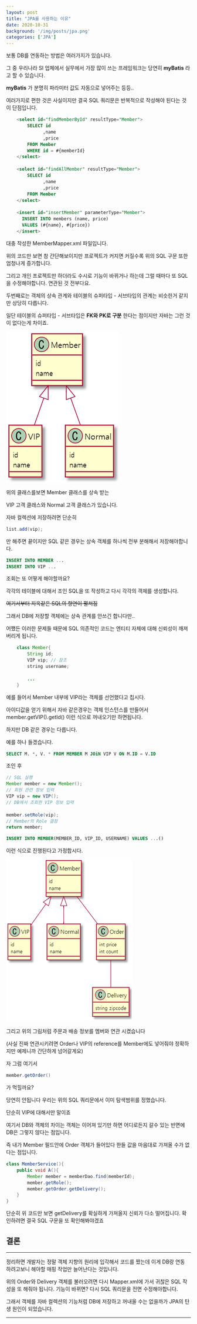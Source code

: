 ```yaml
---
layout: post
title: "JPA를 사용하는 이유"
date: 2020-10-31
background: '/img/posts/jpa.png'
categories: ['JPA']
---
```





보통 DB를 연동하는 방법은 여러가지가 있습니다.

그 중 우리나라 SI 업체에서 실무에서 가장 많이 쓰는 프레임워크는 당연히 __myBatis__ 라고 할 수 있습니다.


 __myBatis__ 가 분명히 파라미터 값도 자동으로 넣어주는 등등.. 

여러가지로 편한 것은 사실이지만 결국 SQL 쿼리문은 반복적으로 작성해야 된다는 것이 단점입니다.



``` sql
    <select id="findMemberById" resultType="Member">
        SELECT id
              ,name
              ,price
        FROM Member
        WHERE id = #{memberId}
    </select>

    <select id="findAllMember" resultType="Member">
        SELECT id
              ,name
              ,price
        FROM Member
    </select>

    <insert id="insertMember" parameterType="Member">
      INSERT INTO members (name, price)
      VALUES (#{name}, #{price})
    </insert>
```

대충 작성한 MemberMapper.xml 파일입니다.

위의 코드만 보면 참 간단해보이지만 프로젝트가 커지면 커질수록 위의 SQL 구문 또한 엄청나게 증가합니다.

그리고 개인 프로젝트만 하더라도 수시로 기능이 바뀌거나 하는데 그럴 때마다 또 SQL을 수정해야합니다. 연관된 것 전부다요.



두번째로는 객체의 상속 관계와 테이블의 슈퍼타입 - 서브타입의 관계는 비슷한거 같지만 상당히 다릅니다.


일단 테이블의 슈퍼타입 - 서브타입은 __FK와 PK로 구분__ 한다는 점이지만 자바는 그런 것이 없다는게 차이죠.

![vip](/img/posts/vip.PNG)

위의 클래스를보면 Member 클래스를 상속 받는

VIP 고객 클래스와 Normal 고객 클래스가 있습니다.

자바 컬렉션에 저장하려면 단순히

```java
list.add(vip);
```
만 해주면 끝이지만 SQL 같은 경우는 상속 객체를 하나씩 전부 분해해서 저장해야합니다.

``` sql
INSERT INTO MEMBER ...
INSERT INTO VIP ...
```

조회는 또 어떻게 해야할까요?

각각의 테이블에 대해서 조인 SQL을 또 작성하고
다시 각각의 객체를 생성합니다. 

~~여기서부터 지옥같은 SQL의 향연이 펼쳐짐~~

그래서 DB에 저장할 객체에는 상속 관계를 안쓰긴 합니다만..

어쨌든 이러한 문제들 때문에 SQL 의존적인 코드는 엔티티 자체에 대해 신뢰성이 깨져버리게 됩니다.

``` java
    class Member{
        String id;
        VIP vip; // 참조
        string username;

        ...
    }

```

예를 들어서 Member 내부에 VIP라는 객체를 선언했다고 칩시다.

아이디값을 얻기 위해서 자바 같은경우는 객체 인스턴스를 만들어서 member.getVIP().getId() 이런 식으로 꺼내오기만 하면됩니다.

하지만 DB 같은 경우는 다릅니다. 

예를 하나 들겠습니다.

``` sql
SELECT M. *, V. * FROM MEMBER M JOiN VIP V ON M.ID = V.ID
```
조인 후
```java
// SQL 실행
Member member = new Member();
// 회원 관련 정보 입력
VIP vip = new VIP(); 
// DB에서 조회한 VIP 정보 입력

member.setRole(vip);
// Member의 Role 결정
return member;
```

``` sql
INSERT INTO MEMBER(MEMBER_ID, VIP_ID, USERNAME) VALUES ...()
```

이런 식으로 진행된다고 가정합시다.

![vip2](/img/posts/vip2.PNG)

그리고 위의 그림처럼 주문과 배송 정보를 멤버와 연관 시켰습니다

(사실 진짜 연관시키려면 Order나 VIP의 reference를 Member에도 넣어줘야 정확하지만 예제니까 간단하게 넘어갈게요)

자 그럼 여기서 

```java
member.getOrder()
```
가 먹힐까요? 

당연히 안됩니다
우리는 위의 SQL 쿼리문에서 이미 탐색범위를 정했습니다.

단순히 VIP에 대해서만 말이죠

여기서 DB와 객체의 차이는 객체는 이어져 있기만 하면 어디로든지 갈수 있는 반면에 DB은 그렇지 않다는 점입니다.

즉 내가 Member 필드안에 Order 객체가 들어있다 한들 값을 마음대로 가져올 수가 없다는 점입니다.


```java
class MemberService(){
    public void A(){
        Member member = memberDao.find(memberId);
        member.getRole();
        member.getOrder.getDelivery();
    }
}
```
단순히 위 코드만 보면 getDelivery를 확실하게 가져올지 신뢰가 다소 떨어집니다. 확인하려면 결국 SQL 구문을 또 확인해봐야겠죠


## 결론 ##
***

정리하면 개발자는 정말 객체 지향의 원리에 입각해서 코드를 짰는데 이게 DB랑 연동 하려고보니 해야할 매핑 작업만 늘어난다는 것입니다.

위의 Order와 Delivery 객체를 불러오려면 다시 Mapper.xml에 가서 귀찮은 SQL 작성을 또 해줘야 됩니다. 기능이 바뀌면? 다시 SQL 쿼리문을 전면 수정해야합니다.

그래서 객체를 자바 컬렉션의 기능처럼 DB에 저장하고 꺼내올 수는 없을까가 JPA의 탄생 원인이 되었습니다.

***










